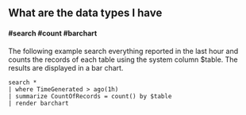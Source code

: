 ## What are the data types I have
#### #search #count #barchart
<!-- article_id: 3107‎2017‏‎03827033 -->

The following example search everything reported in the last hour and counts the records of each table using the system column $table.
The results are displayed in a bar chart.

```OQL
search *
| where TimeGenerated > ago(1h) 
| summarize CountOfRecords = count() by $table
| render barchart
```